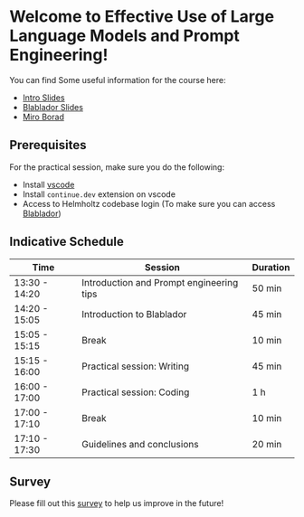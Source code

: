 # Welcome to Effective Use of Large Language Models and Prompt Engineering!

You can find Some useful information for the course here:
- [Intro Slides](https://docs.google.com/presentation/d/1q1R28V132U1WGFaGnYeR9Myzr3G3TCIjEo87wMaAQ-o/edit?usp=sharing)
- [Blablador Slides](https://strube1.pages.jsc.fz-juelich.de/2024-09-course-helmholtz-summer-school/#/title-slide)
- [Miro Borad](https://miro.com/app/board/uXjVLeDn4Bc=/?share_link_id=47616148871)

## Prerequisites
For the practical session, make sure you do the following:
- Install [vscode](https://code.visualstudio.com/)
- Install `continue.dev` extension on vscode
- Access to Helmholtz codebase login (To make sure you can access [Blablador](https://helmholtz-blablador.fz-juelich.de/))

## Indicative Schedule

| Time           | Session                               | Duration |
|----------------|---------------------------------------|----------|
| 13:30 - 14:20  | Introduction and Prompt engineering tips | 50 min   |
| 14:20 - 15:05  | Introduction to Blablador             | 45 min   |
| 15:05 - 15:15  | Break                                 | 10 min   |
| 15:15 - 16:00  | Practical session: Writing            | 45 min   |
| 16:00 - 17:00  | Practical session: Coding             | 1 h      |
| 17:00 - 17:10  | Break                                 | 10 min   |
| 17:10 - 17:30  | Guidelines and conclusions            | 20 min   |


## Survey
Please fill out this [survey](https://forms.gle/WwAUBbFVu27umBqm9) to help us improve in the future!
